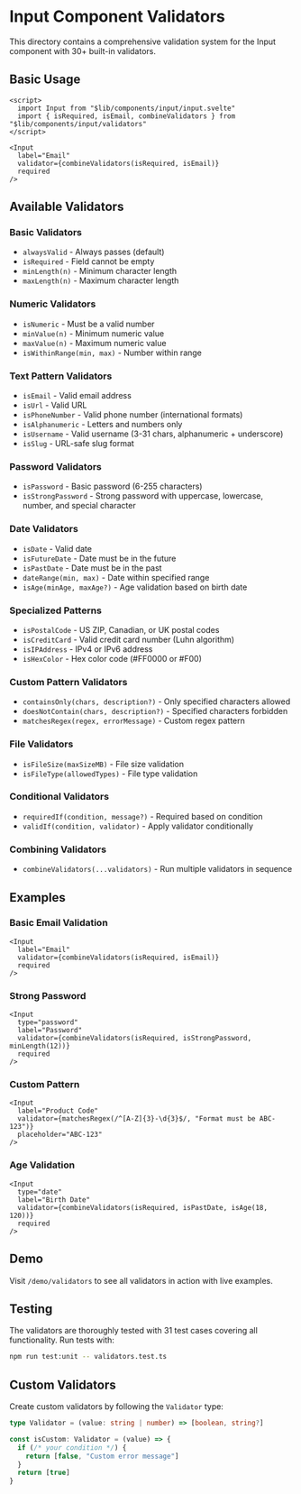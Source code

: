 # Input Component Validators

This directory contains a comprehensive validation system for the Input component with 30+ built-in validators.

## Basic Usage

```svelte
<script>
  import Input from "$lib/components/input/input.svelte"
  import { isRequired, isEmail, combineValidators } from "$lib/components/input/validators"
</script>

<Input 
  label="Email" 
  validator={combineValidators(isRequired, isEmail)} 
  required 
/>
```

## Available Validators

### Basic Validators
- `alwaysValid` - Always passes (default)
- `isRequired` - Field cannot be empty
- `minLength(n)` - Minimum character length
- `maxLength(n)` - Maximum character length

### Numeric Validators  
- `isNumeric` - Must be a valid number
- `minValue(n)` - Minimum numeric value
- `maxValue(n)` - Maximum numeric value
- `isWithinRange(min, max)` - Number within range

### Text Pattern Validators
- `isEmail` - Valid email address
- `isUrl` - Valid URL
- `isPhoneNumber` - Valid phone number (international formats)
- `isAlphanumeric` - Letters and numbers only
- `isUsername` - Valid username (3-31 chars, alphanumeric + underscore)
- `isSlug` - URL-safe slug format

### Password Validators
- `isPassword` - Basic password (6-255 characters)
- `isStrongPassword` - Strong password with uppercase, lowercase, number, and special character

### Date Validators
- `isDate` - Valid date
- `isFutureDate` - Date must be in the future
- `isPastDate` - Date must be in the past
- `dateRange(min, max)` - Date within specified range
- `isAge(minAge, maxAge?)` - Age validation based on birth date

### Specialized Patterns
- `isPostalCode` - US ZIP, Canadian, or UK postal codes
- `isCreditCard` - Valid credit card number (Luhn algorithm)
- `isIPAddress` - IPv4 or IPv6 address
- `isHexColor` - Hex color code (#FF0000 or #F00)

### Custom Pattern Validators
- `containsOnly(chars, description?)` - Only specified characters allowed
- `doesNotContain(chars, description?)` - Specified characters forbidden
- `matchesRegex(regex, errorMessage)` - Custom regex pattern

### File Validators
- `isFileSize(maxSizeMB)` - File size validation
- `isFileType(allowedTypes)` - File type validation

### Conditional Validators
- `requiredIf(condition, message?)` - Required based on condition
- `validIf(condition, validator)` - Apply validator conditionally

### Combining Validators
- `combineValidators(...validators)` - Run multiple validators in sequence

## Examples

### Basic Email Validation
```svelte
<Input 
  label="Email"
  validator={combineValidators(isRequired, isEmail)}
  required 
/>
```

### Strong Password
```svelte
<Input 
  type="password"
  label="Password"
  validator={combineValidators(isRequired, isStrongPassword, minLength(12))}
  required 
/>
```

### Custom Pattern
```svelte
<Input 
  label="Product Code"
  validator={matchesRegex(/^[A-Z]{3}-\d{3}$/, "Format must be ABC-123")}
  placeholder="ABC-123" 
/>
```

### Age Validation
```svelte
<Input 
  type="date"
  label="Birth Date"
  validator={combineValidators(isRequired, isPastDate, isAge(18, 120))}
  required 
/>
```

## Demo

Visit `/demo/validators` to see all validators in action with live examples.

## Testing

The validators are thoroughly tested with 31 test cases covering all functionality. Run tests with:

```bash
npm run test:unit -- validators.test.ts
```

## Custom Validators

Create custom validators by following the `Validator` type:

```typescript
type Validator = (value: string | number) => [boolean, string?]

const isCustom: Validator = (value) => {
  if (/* your condition */) {
    return [false, "Custom error message"]
  }
  return [true]
}
```